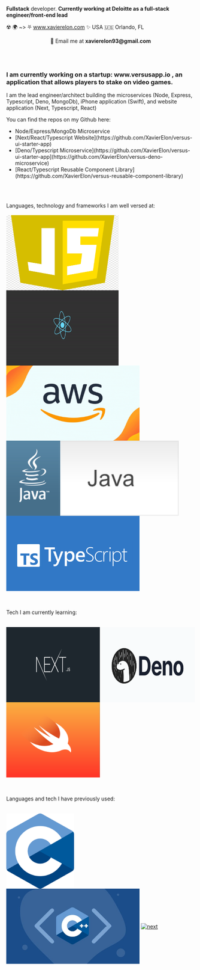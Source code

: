  **Fullstack** developer. **Currently working at Deloitte as a full-stack engineer/front-end lead**

☢️ 🌍 ~> ⛧ www.xavierelon.com ✨ 
USA 🇺🇸 Orlando, FL


<p align="center"> 💬 Email me at <b>xavierelon93@gmail.com</b></p>

<br><br>

<h3> I am currently working on a startup: www.versusapp.io , an application that allows players to stake on video games. </h3>
<p> I am the lead engineer/architect building the microservices (Node, Express, Typescript, Deno, MongoDb), iPhone application (Swift), and website application (Next, Typescript, React) </p>
<p> You can find the repos on my Github here: 
  <ul>
    <li><a href-"https://github.com/XavierElon/versus-microservice">Node/Express/MongoDb Microservice</a></li>
    <li> [Next/React/Typescript Website](https://github.com/XavierElon/versus-ui-starter-app) </li>
    <li> [Deno/Typescript Microservice](https://github.com/XavierElon/versus-ui-starter-app](https://github.com/XavierElon/versus-deno-microservice) </li>
    <li> [React/Typescript Reusable Component Library](https://github.com/XavierElon/versus-reusable-component-library) </li>
  </ul>
</p>

<br><br>

Languages, technology and frameworks I am well versed at: 
<br><br>
<a href="https://javascript.com/"><img height="200px" width="300px" align="center" alt="javascript" src="./public/javascript.png" /></a>
<a href="https://reactjs.org/"><img height="200px" width="300px" align="center" alt="react" src="./public/react.gif" /></a>
<a href="https://aws.amazon.com/"><img height="200px" align="center" alt="next" src="./public/aws.gif"/></a>
<a href="https://www.java.com/en/"><img height="200px" align="center" alt="next" src="./public/java.gif"/></a>
<a href="https://www.typescriptlang.org/"><img height="200px" align="center" alt="next" src="./public/typescript.png"/></a>


<br><br>
Tech I am currently learning:
<br><br>

<a href="https://nextjs.org/"><img height="200px" width="250px" align="center" alt="next" src="./public/next.jpeg"/></a>
<a href="https://deno.land"><img height="200px" width="250px" align="center" alt="next" src="./public/deno.webp"/></a>
<a href="https://www.swift.org/"><img height="200px" width="250px" align="center" alt="next" src="./public/swift.png"/></a>


<br><br>
Languages and tech I have previously used: 
<br><br>

<a href="https://www.learn-c.org/"><img height="200px" align="center" alt="next" src="./public/c.jpeg"/></a>
<a href="https://isocpp.org/"><img height="200px" align="center" alt="next" src="./public/c++.jpeg"/></a>
<a href="https://www.python.org/"><img height="200px" align="center" alt="next" src="./public/python.gif"/></a>
